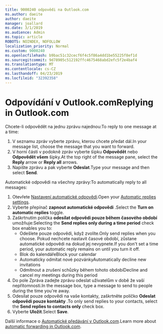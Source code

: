 ```yaml
---
title: 9000240 odpovědi na Outlook.com
ms.author: daeite
author: daeite
manager: joallard
ms.date: 3/1/2019
ms.audience: Admin
ms.topic: article
ROBOTS: NOINDEX, NOFOLLOW
localization_priority: Normal
ms.custom: 9000240
ms.openlocfilehash: b9bac51c32cecf6f4c5f86a4dd1be55225f8ef1d
ms.sourcegitcommit: 9d78905c512192ffc4675468abd2efc5f2e4baf4
ms.translationtype: MT
ms.contentlocale: cs-CZ
ms.lasthandoff: 04/23/2019
ms.locfileid: "32392358"
---
```

# <a name="replying-in-outlookcom"></a><span data-ttu-id="ae3e0-102">Odpovídání v Outlook.com</span><span class="sxs-lookup"><span data-stu-id="ae3e0-102">Replying in Outlook.com</span></span>

<span data-ttu-id="ae3e0-103">Chcete-li odpovědět na jednu zprávu najednou:</span><span class="sxs-lookup"><span data-stu-id="ae3e0-103">To reply to one message at a time:</span></span>

1. <span data-ttu-id="ae3e0-104">V seznamu zpráv vyberte zprávu, kterou chcete předat dál.</span><span class="sxs-lookup"><span data-stu-id="ae3e0-104">In your message list, choose the message that you want to forward.</span></span>
2. <span data-ttu-id="ae3e0-105">V horní části v podokně zpráv vyberte šipku **Odpovědět** nebo **Odpovědět všem** šipky.</span><span class="sxs-lookup"><span data-stu-id="ae3e0-105">At the top right of the message pane, select the **Reply** arrow or **Reply all** arrows.</span></span>
3. <span data-ttu-id="ae3e0-106">Napište zprávu a pak vyberte **Odeslat**.</span><span class="sxs-lookup"><span data-stu-id="ae3e0-106">Type your message and then select **Send**.</span></span>

<span data-ttu-id="ae3e0-107">Automatické odpovědi na všechny zprávy:</span><span class="sxs-lookup"><span data-stu-id="ae3e0-107">To automatically reply to all messages:</span></span>

1. <span data-ttu-id="ae3e0-108">Otevřete [Nastavení automatické odpovědi](https://outlook.live.com/mail/options/mail/automaticReplies/automaticRepliesOption).</span><span class="sxs-lookup"><span data-stu-id="ae3e0-108">Open your [Automatic replies settings](https://outlook.live.com/mail/options/mail/automaticReplies/automaticRepliesOption).</span></span>
2. <span data-ttu-id="ae3e0-109">Vyberte přepínač **zapnout automatické odpovědi** .</span><span class="sxs-lookup"><span data-stu-id="ae3e0-109">Select the **Turn on automatic replies** toggle.</span></span>
3. <span data-ttu-id="ae3e0-110">Zaškrtnutím políčka **odesílat odpovědi pouze během časového období** umožňuje:</span><span class="sxs-lookup"><span data-stu-id="ae3e0-110">Selecting the **Send replies only during a time period** check box enables you to:</span></span>
    - <span data-ttu-id="ae3e0-111">Odešlete pouze odpovědi, když zvolíte.</span><span class="sxs-lookup"><span data-stu-id="ae3e0-111">Only send replies when you choose.</span></span> <span data-ttu-id="ae3e0-112">Pokud nechcete nastavit časové období, zůstane automatické odpovědi na dokud jej nevypnete.</span><span class="sxs-lookup"><span data-stu-id="ae3e0-112">If you don't set a time period, your automatic reply remains on until you turn it off.</span></span>
    - <span data-ttu-id="ae3e0-113">Blok do kalendáře</span><span class="sxs-lookup"><span data-stu-id="ae3e0-113">Block your calendar</span></span>
    - <span data-ttu-id="ae3e0-114">Automaticky odmítat nové pozvánky</span><span class="sxs-lookup"><span data-stu-id="ae3e0-114">Automatically decline new invitations</span></span>
    - <span data-ttu-id="ae3e0-115">Odmítnout a zrušení schůzky během tohoto období</span><span class="sxs-lookup"><span data-stu-id="ae3e0-115">Decline and cancel my meetings during this period</span></span>
4. <span data-ttu-id="ae3e0-116">Do pole Zpráva zadejte zprávu odeslat uživatelům v době že vaší nepřítomnosti.</span><span class="sxs-lookup"><span data-stu-id="ae3e0-116">In the message box, type a message to send to people during the time you're away.</span></span>
5. <span data-ttu-id="ae3e0-117">Odesílat pouze odpovědi na vaše kontakty, zaškrtněte políčko **Odeslat odpovědi pouze kontakty** .</span><span class="sxs-lookup"><span data-stu-id="ae3e0-117">To only send replies to your contacts, select the **Send replies to contacts only** check box.</span></span>
6. <span data-ttu-id="ae3e0-118">Vyberte **Uložit**.</span><span class="sxs-lookup"><span data-stu-id="ae3e0-118">Select **Save**.</span></span>

<span data-ttu-id="ae3e0-119">Další informace o [Automatické předávání v Outlook.com](https://support.office.com/article/14614626-9855-48dc-a986-dec81d07b1a0).</span><span class="sxs-lookup"><span data-stu-id="ae3e0-119">Learn more about [automatic forwarding in Outlook.com](https://support.office.com/article/14614626-9855-48dc-a986-dec81d07b1a0).</span></span>